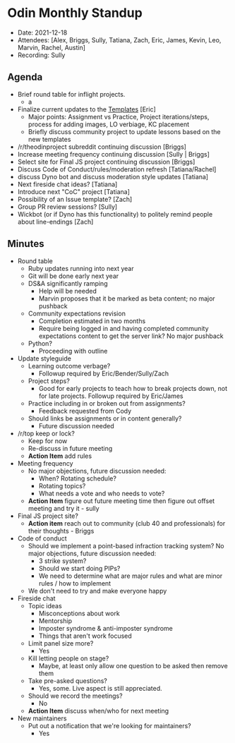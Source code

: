 # Odin Monthly Standup 

* Date: 2021-12-18
* Attendees: [Alex, Briggs, Sully, Tatiana, Zach, Eric, James, Kevin, Leo, Marvin, Rachel, Austin]
* Recording: Sully

## Agenda

- Brief round table for inflight projects.
    - a
- Finalize current updates to the [Templates](https://github.com/TheOdinProject/curriculum/tree/main/templates) [Eric]
    - Major points: Assignment vs Practice, Project iterations/steps, process for adding images, LO verbiage, KC placement
    - Briefly discuss community project to update lessons based on the new templates
- /r/theodinproject subreddit continuing discussion [Briggs]
- Increase meeting frequency continuing discussion [Sully | Briggs]
- Select site for Final JS project continuing discussion [Briggs]
- Discuss Code of Conduct/rules/moderation refresh [Tatiana/Rachel]
- discuss Dyno bot and discuss moderation style updates [Tatiana]
- Next fireside chat ideas? [Tatiana]
- Introduce next "CoC" project [Tatiana]
- Possibility of an Issue template? [Zach]
- Group PR review sessions? [Sully]
- Wickbot (or if Dyno has this functionality) to politely remind people about line-endings [Zach]

## Minutes

- Round table
  - Ruby updates running into next year
  - Git will be done early next year
  - DS&A significantly ramping
    - Help will be needed
    - Marvin proposes that it be marked as beta content; no major pushback
  - Community expectations revision
    - Completion estimated in two months
    - Require being logged in and having completed community expectations content to get the server link? No major pushback
  - Python?
    - Proceeding with outline
- Update styleguide
  - Learning outcome verbage?
    - Followup required by Eric/Bender/Sully/Zach
  - Project steps?
    - Good for early projects to teach how to break projects down, not for late projects. Followup required by Eric/James
  - Practice including in or broken out from assignments?
    - Feedback requested from Cody
  - Should links be assignments or in content generally?
    - Future discussion needed
- /r/top keep or lock?
  - Keep for now
  - Re-discuss in future meeting
  - **Action Item** add rules
- Meeting frequency
  - No major objections, future discussion needed:
    - When? Rotating schedule?
    - Rotating topics?
    - What needs a vote and who needs to vote?
  - **Action Item** figure out future meeting time then figure out offset meeting and try it - sully
- Final JS project site?
  - **Action item** reach out to community (club 40 and professionals) for their thoughts - Briggs
- Code of conduct
  - Should we implement a point-based infraction tracking system? No major objections, future discussion needed:
    - 3 strike system?
    - Should we start doing PIPs?
    - We need to determine what are major rules and what are minor rules / how to implement
  - We don't need to try and make everyone happy
- Fireside chat
  - Topic ideas
    - Misconceptions about work
    - Mentorship
    - Imposter syndrome & anti-imposter syndrome
    - Things that aren't work focused
  - Limit panel size more?
    - Yes
  - Kill letting people on stage?
    - Maybe, at least only allow one question to be asked then remove them
  - Take pre-asked questions?
    - Yes, some. Live aspect is still appreciated.
  - Should we record the meetings?
    - No
  - **Action Item** discuss when/who for next meeting
- New maintainers
  - Put out a notification that we're looking for maintainers?
    - Yes

